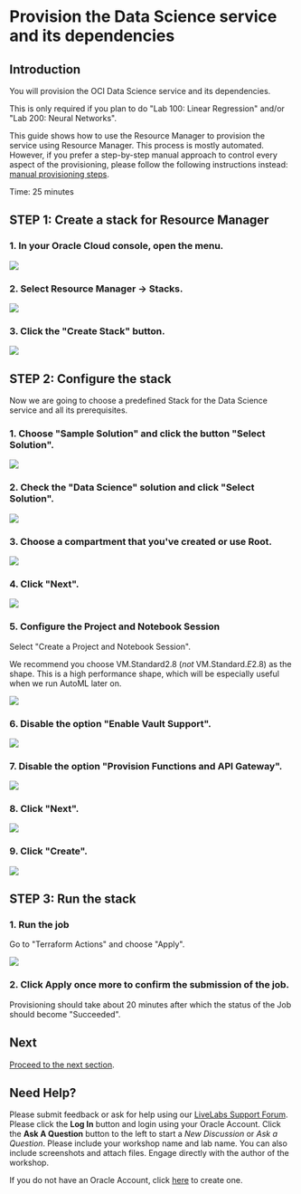 # Provision the Data Science service and its dependencies

## Introduction

You will provision the OCI Data Science service and its dependencies.

This is only required if you plan to do "Lab 100: Linear Regression" and/or "Lab 200: Neural Networks".

This guide shows how to use the Resource Manager to provision the service using Resource Manager. This process is mostly automated. However, if you prefer a step-by-step manual approach to control every aspect of the provisioning, please follow the following instructions instead: [manual provisioning steps](https://docs.cloud.oracle.com/en-us/iaas/data-science/data-science-tutorial/tutorial/get-started.htm#concept_tpd_33q_zkb).

Time: 25 minutes

## **STEP 1:** Create a stack for Resource Manager

### 1. In your Oracle Cloud console, open the menu.

![](./images/openmenu.png)

### 2. Select Resource Manager -> Stacks.

![](./images/resourcemanager.png)

### 3. Click the "Create Stack" button.

![](./images/createstackbutton.png)

## **STEP 2:** Configure the stack

Now we are going to choose a predefined Stack for the Data Science service and all its prerequisites.

### 1. Choose "Sample Solution" and click the button "Select Solution".

![](./images/newimage1.png)

### 2. Check the "Data Science" solution and click "Select Solution".

![](./images/newimage2.png)

### 3. Choose a compartment that you've created or use Root.

![](./images/newimage3.png)

### 4. Click "Next".

![](./images/newimage4.png)

### 5. Configure the Project and Notebook Session

Select "Create a Project and Notebook Session".

We recommend you choose VM.Standard2.8 (*not* VM.Standard.*E*2.8) as the shape. This is a high performance shape, which will be especially useful when we run AutoML later on.

![](./images/newimage5b.png)

### 6. Disable the option "Enable Vault Support".

![](./images/newimage6.png)

### 7. Disable the option "Provision Functions and API Gateway".

![](./images/disablefunctions.png)

### 8. Click "Next".

![](./images/newimage7.png)

### 9. Click "Create".

![](./images/create.png)

## **STEP 3:** Run the stack

### 1. Run the job

Go to "Terraform Actions" and choose "Apply".

![](./images/applytf.png)

### 2. Click Apply once more to confirm the submission of the job.

Provisioning should take about 20 minutes after which the status of the Job should become "Succeeded".

## Next
[Proceed to the next section](#next).

## Need Help?
Please submit feedback or ask for help using our [LiveLabs Support Forum](https://community.oracle.com/tech/developers/categories/livelabsdiscussions). Please click the **Log In** button and login using your Oracle Account. Click the **Ask A Question** button to the left to start a *New Discussion* or *Ask a Question*.  Please include your workshop name and lab name.  You can also include screenshots and attach files.  Engage directly with the author of the workshop.

If you do not have an Oracle Account, click [here](https://profile.oracle.com/myprofile/account/create-account.jspx) to create one.
